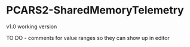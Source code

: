 # PCARS2-SharedMemoryTelemetry
 
v1.0 working version

TO DO - comments for value ranges so they can show up in editor